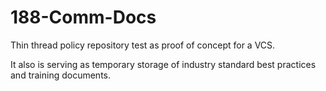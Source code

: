 # 188-Comm-Docs
Thin thread policy repository test as proof of concept for a VCS. 

It also is serving as temporary storage of industry standard best practices and training documents.
